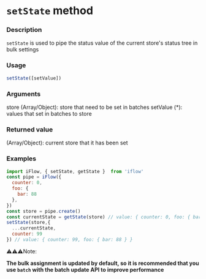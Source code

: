 # `setState` method

### Description
`setState` is used to pipe the status value of the current store's status tree in bulk settings
 


### Usage
```javascript
setState([setValue])
```

### Arguments
store (Array/Object): store that need to be set in batches
setValue (*): values that set in batches to store

### Returned value
(Array/Object): current store that it has been set

### Examples
```javascript
import iFlow, { setState, getState }  from 'iflow'
const pipe = iFlow({
  counter: 0,
  foo: {
    bar: 88
  },
})
const store = pipe.create()
const currentState = getState(store) // value: { counter: 0, foo: { bar: 88 } }
setState(store,{
  ...currentState,
  counter: 99
}) // value: { counter: 99, foo: { bar: 88 } }
```

⚠️⚠️⚠️Note:

**The bulk assignment is updated by default, so it is recommended that you use `batch` with the batch update API to improve performance**
